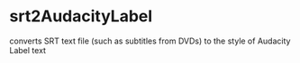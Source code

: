# srt2AudacityLabel
converts SRT text file (such as subtitles from DVDs) to the style of Audacity Label text
